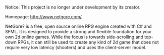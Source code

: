 Notice: This project is no longer under development by its creator.

Homepage: http://www.netgore.com/

NetGore? is a free, open source online RPG engine created with C# and SFML. It is designed to provide a strong and flexible foundation for your own 2d online games. While the focus is towards side-scrolling and top-down RPGs, it can still be used to create any kind of 2d game that does not require very low latency (shooters) and uses the client-server model.
